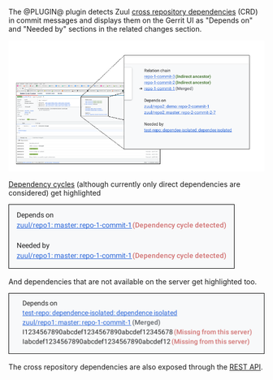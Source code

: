 The @PLUGIN@ plugin detects Zuul [cross repository dependencies]&nbsp;(CRD) in
commit messages and displays them on the Gerrit UI as "Depends on" and "Needed
by" sections in the related changes section.

![user interface overview](images/overview.png)

[Dependency cycles] (although currently only direct dependencies are considered) get highlighted

![cycles screenshot](images/cycles.png)

And dependencies that are not available on the server get highlighted too.

![missing dependencies screenshot](images/missing.png)

The cross repository dependencies are also exposed through the [REST API](rest-api-changes.html).

[cross repository dependencies]: https://zuul-ci.org/docs/zuul/discussion/gating.html#cross-project-dependencies
[Dependency cycles]: https://zuul-ci.org/docs/zuul/discussion/gating.html#cycles
